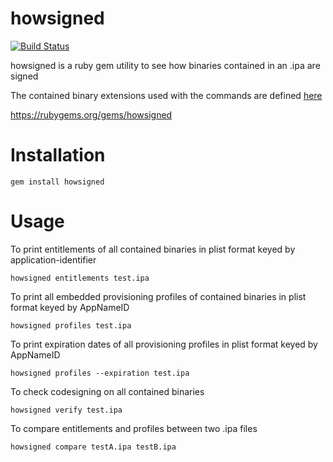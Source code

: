 # howsigned 
[![Build Status](https://travis-ci.org/macdoum1/howsigned.svg?branch=master)](https://travis-ci.org/macdoum1/howsigned)

howsigned is a ruby gem utility to see how binaries contained in an .ipa are signed

The contained binary extensions used with the commands are defined [here](https://github.com/macdoum1/howsigned/blob/master/lib/contained_binaries_definition.rb) 

https://rubygems.org/gems/howsigned

# Installation
```gem install howsigned```

# Usage

To print entitlements of all contained binaries in plist format keyed by application-identifier

```howsigned entitlements test.ipa```

To print all embedded provisioning profiles of contained binaries in plist format keyed by AppNameID

```howsigned profiles test.ipa```

To print expiration dates of all provisioning profiles in plist format keyed by AppNameID

```howsigned profiles --expiration test.ipa```

To check codesigning on all contained binaries

```howsigned verify test.ipa```

To compare entitlements and profiles between two .ipa files

```howsigned compare testA.ipa testB.ipa```


